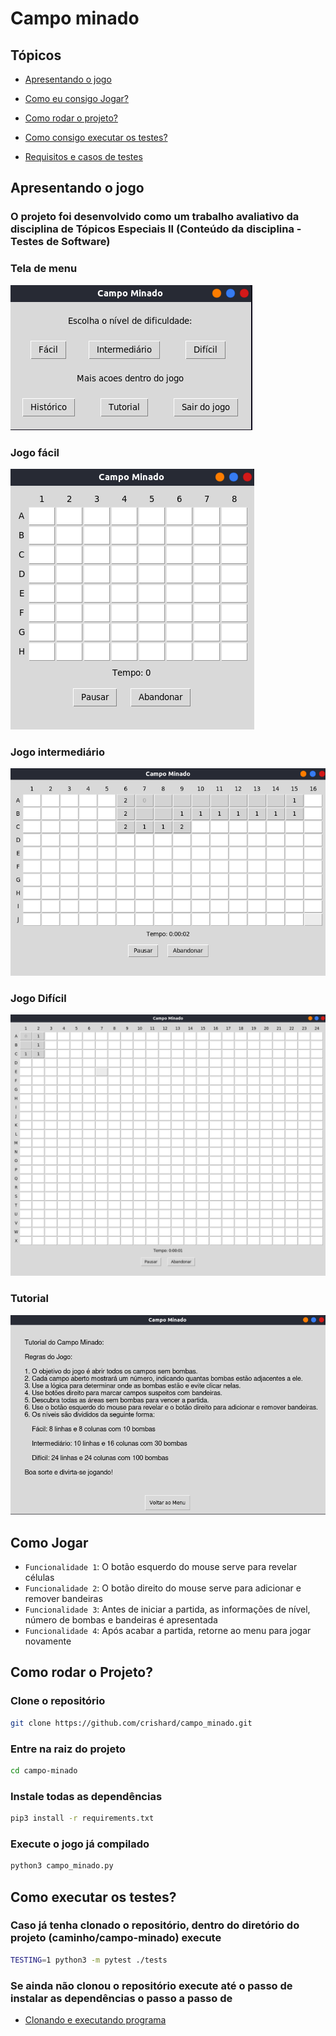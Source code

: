 # Campo minado

## Tópicos

- [Apresentando o jogo](#apresentando-o-jogo)

- [Como eu consigo Jogar?](#como-jogar)

- [Como rodar o projeto?](#como-rodar-o-projeto)

- [Como consigo executar  os testes?](#como-executar-os-testes)

- [Requisitos e casos de testes](./requisitos/requisitos.md)

## Apresentando o jogo

### **O projeto foi desenvolvido como um trabalho avaliativo da disciplina de Tópicos Especiais II (Conteúdo da disciplina - Testes de Software)**

### Tela de menu

![Tela de menu.](./images/menu.png)

### Jogo fácil

![Tela do jogo nom modo fácil.](./images/facil.png)

### Jogo intermediário

![Tela do jogo nom modo fácil.](./images/intermediario.png)

### Jogo Difícil

![Tela do jogo nom modo fácil.](./images/dificil.png)

### Tutorial

![Tela do jogo nom modo fácil.](./images/tutorial.png)

## Como Jogar

- `Funcionalidade 1`: O botão esquerdo do mouse serve para revelar células
- `Funcionalidade 2`: O botão direito do mouse serve para adicionar e remover bandeiras
- `Funcionalidade 3`: Antes de iniciar a partida, as informações de nível, número de bombas e bandeiras é apresentada
- `Funcionalidade 4`: Após acabar a partida, retorne ao menu para jogar novamente

## Como rodar o Projeto?

### Clone o repositório

```sh
git clone https://github.com/crishard/campo_minado.git
```

### Entre na raiz do projeto

```sh
cd campo-minado
```

### Instale todas as dependências

```sh
pip3 install -r requirements.txt
```

### Execute o jogo já compilado

```sh
python3 campo_minado.py
```

## Como executar os testes?

### Caso já tenha clonado o repositório, dentro do diretório do projeto (caminho/campo-minado) execute

```sh
TESTING=1 python3 -m pytest ./tests
```

### Se ainda não clonou o repositório execute até o passo de instalar as dependências o passo a passo de

- [Clonando e executando programa](#como-jogar)
